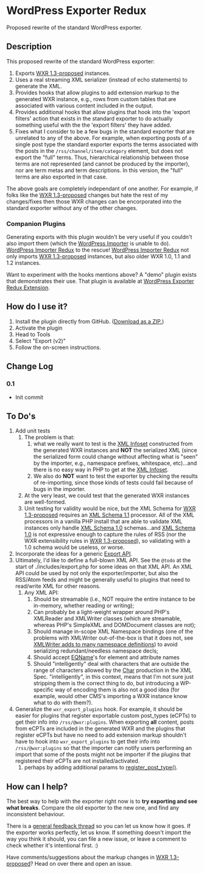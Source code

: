 # WordPress Exporter Redux
Proposed rewrite of the standard WordPress exporter.

## Description

This proposed rewrite of the standard WordPress exporter:

1. Exports [WXR 1.3-proposed][] instances.
1. Uses a real streaming XML serializer (instead of echo statements) to generate the XML.
1. Provides hooks that allow plugins to add extension markup to the generated WXR
	instance, e.g., rows from custom tables that are associated with various content
	included in the output.  
1. Provides additional hooks that allow plugins that hook into the 'export filters' action
	that exists in the standard exporter to do actually something useful with the
	the 'export filters' they have added.
1. Fixes what I consider to be a few bugs in the standard exporter that are unrelated to
	any of the above.  For example, when exporting posts of a single post type the
	standard exporter exports the terms associated with the posts in the `/rss/channel/item/category`
	element, but does not export the "full" terms.  Thus, hierarchical relationship between
	those terms are not represented (and cannot be produced by the importer), nor are term metas
	and term descriptions.  In this version, the "full" terms are also exported in that case.

The above goals are completely independant of one another.  For example, if folks like the [WXR 1.3-proposed][]
changes but hate the rest of my changes/fixes then those WXR changes can be encorporated
into the standard exporter without any of the other changes.

### Companion Plugins ###

Generating exports with this plugin wouldn't be very useful if you couldn't also import them
(which the [WordPress Importer][] is unable to do).  [WordPress Importer Redux][] to the rescue!
[WordPress Importer Redux][] not only imports [WXR 1.3-proposed] instances, but also
older WXR 1.0, 1.1 and 1.2 instances.

Want to experiment with the hooks mentions above?  A "demo" plugin exists that demonstrates
their use.  That plugin is available at [WordPress Exporter Redux Extension][].

[WordPress Importer]: https://wordpress.org/plugins/wordpress-importer/
[WordPress Importer Redux]: https://github.com/pbiron/WordPress-Importer
[WordPress Exporter Redux Extension]: https://github.com/pbiron/WordPress-Exporter-extension
[WXR 1.3-proposed]: https://github.com/pbiron/wxr/1.3-proposed
[XML Infoset]: http://www.w3.org/TR/xml-infoset/
[XML Schema 1.1]: https://www.w3.org/TR/xmlschema11-1
[XML Schema 1.0]: https://www.w3.org/TR/xmlschema-1

## How do I use it?

1. Install the plugin directly from GitHub. ([Download as a ZIP.](https://github.com/pbiron/WordPress-Importer/archive/master.zip))
2. Activate the plugin
3. Head to Tools
4. Select "Export (v2)"
5. Follow the on-screen instructions.

## Change Log

### 0.1

* Init commit

## To Do's ##

1. Add unit tests
   1. The problem is that:
      1. what we really want to test is the [XML Infoset][] constructed from
   		the generated WXR instances and **NOT** the serialized XML (since the serialized form
   		could change without affecting what is "seen" by the importer, e.g., namespace prefixes,
   		whitespace, etc)...and there is no easy way in PHP to get at the [XML Infoset][].
   	   1. We also do **NOT** want to test the exporter by checking the results of re-importing,
   	   	since those kinds of tests could fail because of bugs in the importer.
   1. At the very least, we could test that the generated WXR instances are well-formed.
   1. Unit testing for validity would be nice, but the XML Schema for [WXR 1.3-proposed][]
   		requires an [XML Schema 1.1][] processor.  All of the XML processors in a vanilla PHP install
   		that are able to validate XML instances only handle [XML Schema 1.0][] schemas...and
   		[XML Schema 1.0][] is not expressive enough to capture the rules of RSS (nor the
   		WXR extensibility rules in [WXR 1.3-proposed][]), so validating
   		with a 1.0 schema would be useless, or worse.
1. Incorporate the ideas for a generic [Export API](https://core.trac.wordpress.org/ticket/22435).
1. Ultimately, I'd like to define a full-blown XML API.  See the `@todo` at the start of
	./includes/export.php for some ideas on that XML API.  An XML API could be used by not
	only the exporter/importer, but also the RSS/Atom feeds and might be generally useful
	to plugins that need to read/write XML for other reasons.
   1. Any XML API:
      1. Should be streamable (i.e., NOT require the entire instance to be in-memory,
      	whether reading or writing);
	  1. Can probably be a light-weight wrapper around PHP's XMLReader and XMLWriter classes
	  	(which are streamable, whereas PHP's SimpleXML and DOMDocument classes are not);
	  1. Should manage in-scope XML Namespace bindings (one of the problems with XMLWriter
	  	out-of-the-box is that it does not, see
	  	[XMLWriter adds to many namespace definitions](https://bugs.php.net/bug.php?id=74491))
	  	to avoid serializing redundant/needless namespace decls;
	  1. Should accept [EQName](https://www.w3.org/TR/xpath-30/#prod-xpath30-EQName)'s
	  	for element and attribute names
	  1. Should "intelligently" deal with characters that are outside the range of
	  	characters allowed by the [Char](https://www.w3.org/TR/xml/#NT-Char) production
	  	in the XML Spec.  "intelligently", in this context,
	  	means that I'm not sure just stripping them is the correct thing to do, but introducing
	  	a WP-specific way of encoding them is also not a good idea (for example, would
	  	other CMS's importing a WXR instance know what to do with them?).
1. Generalize the `wxr_export_plugins` hook.  For example, it should be easier for plugins that
	register exportable custom post_types (eCPTs) to get their info into `/rss/@wxr:plugins`.
	When exporting **all** content, posts from eCPTs are included in the generated WXR and the
	plugins that register eCPTs but have no need to add extension markup shouldn't have to
	hook into `wxr_export_plugins` to get their info into `/rss/@wxr:plugins` so that the
	importer can notify users performing an import that some of the posts might not be
	importer if the plugins that registered their eCPTs are not installed/activated.
   1. perhaps by adding	additional params to
   	[register_post_type()](https://developer.wordpress.org/reference/functions/register_post_type/).

## How can I help?

The best way to help with the exporter right now is to **try exporting and see what breaks**. Compare the old exporter to the new one, and find any inconsistent behaviour.

There is a [general feedback thread](https://github.com/pbiron/WordPress-Exporter/issues/1) so you can let us know how it goes. If the exporter works perfectly, let us know. If something doesn't import the way you think it should, you can file a new issue, or leave a comment to check whether it's intentional first. :)

Have comments/suggestions about the markup changes in [WXR 1.3-proposed]?  Head on over there and open an issue.
